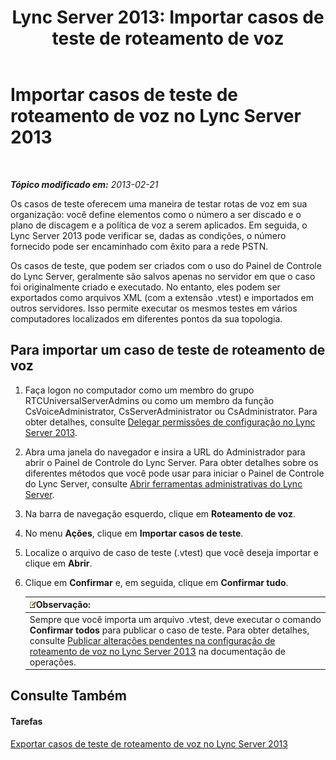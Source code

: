 ﻿---
title: 'Lync Server 2013: Importar casos de teste de roteamento de voz'
TOCTitle: Importar casos de teste de roteamento de voz
ms:assetid: 6546e24c-9ad2-428b-92b2-63948ed0f884
ms:mtpsurl: https://technet.microsoft.com/pt-br/library/Gg398460(v=OCS.15)
ms:contentKeyID: 49306931
ms.date: 05/19/2016
mtps_version: v=OCS.15
ms.translationtype: HT
---

# Importar casos de teste de roteamento de voz no Lync Server 2013

 

_**Tópico modificado em:** 2013-02-21_

Os casos de teste oferecem uma maneira de testar rotas de voz em sua organização: você define elementos como o número a ser discado e o plano de discagem e a política de voz a serem aplicados. Em seguida, o Lync Server 2013 pode verificar se, dadas as condições, o número fornecido pode ser encaminhado com êxito para a rede PSTN.

Os casos de teste, que podem ser criados com o uso do Painel de Controle do Lync Server, geralmente são salvos apenas no servidor em que o caso foi originalmente criado e executado. No entanto, eles podem ser exportados como arquivos XML (com a extensão .vtest) e importados em outros servidores. Isso permite executar os mesmos testes em vários computadores localizados em diferentes pontos da sua topologia.

## Para importar um caso de teste de roteamento de voz

1.  Faça logon no computador como um membro do grupo RTCUniversalServerAdmins ou como um membro da função CsVoiceAdministrator, CsServerAdministrator ou CsAdministrator. Para obter detalhes, consulte [Delegar permissões de configuração no Lync Server 2013](lync-server-2013-delegate-setup-permissions.md).

2.  Abra uma janela do navegador e insira a URL do Administrador para abrir o Painel de Controle do Lync Server. Para obter detalhes sobre os diferentes métodos que você pode usar para iniciar o Painel de Controle do Lync Server, consulte [Abrir ferramentas administrativas do Lync Server](lync-server-2013-open-lync-server-administrative-tools.md).

3.  Na barra de navegação esquerdo, clique em **Roteamento de voz**.

4.  No menu **Ações**, clique em **Importar casos de teste**.

5.  Localize o arquivo de caso de teste (.vtest) que você deseja importar e clique em **Abrir**.

6.  Clique em **Confirmar** e, em seguida, clique em **Confirmar tudo**.
    
    <table>
    <thead>
    <tr class="header">
    <th><img src="images/Gg425756.note(OCS.15).gif" title="note" alt="note" />Observação:</th>
    </tr>
    </thead>
    <tbody>
    <tr class="odd">
    <td>Sempre que você importa um arquivo .vtest, deve executar o comando <strong>Confirmar todos</strong> para publicar o caso de teste. Para obter detalhes, consulte <a href="lync-server-2013-publish-pending-changes-to-the-voice-routing-configuration.md">Publicar alterações pendentes na configuração de roteamento de voz no Lync Server 2013</a> na documentação de operações.</td>
    </tr>
    </tbody>
    </table>


## Consulte Também

#### Tarefas

[Exportar casos de teste de roteamento de voz no Lync Server 2013](lync-server-2013-export-voice-routing-test-cases.md)


